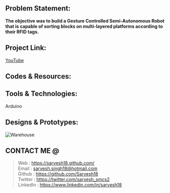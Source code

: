 Problem Statement:
------------------
**The objective was to build a Gesture Controlled Semi-Autonomous Robot that is capable of sorting blocks on multi-layered platforms according to their RFID tags.**


Project Link:
-------------
[YouTube](https://www.youtube.com/watch?v=vMwGhtjUtv8)


Codes & Resources:
------------------


Tools & Technologies:
---------------------
Arduino <br>


Designs & Prototypes:
---------------------
![Warehouse](https://github.com/Sarvesh18/Robotics/blob/master/Warehouse%20(Kshitij16)-IITKharagpur/Warehouse.png)


CONTACT ME @ 
------------
>Web : https://sarvesh18.github.com/ <br>
>Email : sarvesh.singh18@hotmail.com <br/>
>Github : https://github.com/Sarvesh18 <br/>
>Twitter : https://twitter.com/sarvesh_smcs2 <br/>
>LinkedIn : https://www.linkedin.com/in/sarvesh18 <br/>
